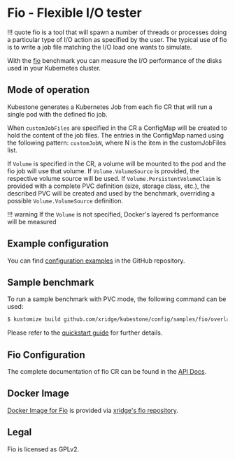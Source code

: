 # Fio - Flexible I/O tester

!!! quote
    fio is a tool that will spawn a number of threads or processes doing a particular type of I/O action as specified by the user. The typical use of fio is to write a job file matching the I/O load one wants to simulate.

With the [fio](https://fio.readthedocs.io/en/latest/fio_doc.html) benchmark you can measure the I/O performance of the disks used in your Kubernetes cluster.



## Mode of operation

Kubestone generates a Kubernetes Job from each fio CR that will run a single pod with the defined fio job.

When `customJobFiles` are specified in the CR a ConfigMap will be created to hold the content of the job files. The entries in the ConfigMap named using the following pattern: `customJobN`, where N is the item in the customJobFiles list.

If `Volume` is specified in the CR, a volume will be mounted to the pod and the fio job will use that volume. If `Volume.VolumeSource` is provided, the respective volume source will be used. If `Volume.PersistentVolumeClaim` is provided with a complete PVC definition (size, storage class, etc.), the described PVC will be created and used by the benchmark, overriding a possible `Volume.VolumeSource` definition.

!!! warning
    If the `Volume` is not specified, Docker's layered fs performance will be measured



## Example configuration
You can find [configuration examples](https://github.com/xridge/kubestone/tree/master/config/samples/fio) in the GitHub repository.



## Sample benchmark
To run a sample benchmark with PVC mode, the following command can be used:
```bash
$ kustomize build github.com/xridge/kubestone/config/samples/fio/overlays/pvc | kubectl create --namespace kubestone -f -
```

Please refer to the [quickstart guide](../quickstart.md) for further details.




## Fio Configuration

The complete documentation of fio CR can be found in the [API Docs](../apidocs.md#perf.kubestone.xridge.io/v1alpha1.FioSpec).




## Docker Image

[Docker Image for Fio](https://hub.docker.com/r/xridge/fio) is provided via [xridge's fio repository](https://github.com/xridge/fio-docker).



## Legal

Fio is licensed as GPLv2.
